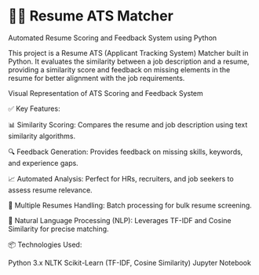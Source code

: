 # 📄🎯 Resume ATS Matcher

Automated Resume Scoring and Feedback System using Python

This project is a Resume ATS (Applicant Tracking System) Matcher built in Python. It evaluates the similarity between a job description and a resume, providing a similarity score and feedback on missing elements in the resume for better alignment with the job requirements.


Visual Representation of ATS Scoring and Feedback System

✅ Key Features:

📊 Similarity Scoring: Compares the resume and job description using text similarity algorithms.

🔍 Feedback Generation: Provides feedback on missing skills, keywords, and experience gaps.

📈 Automated Analysis: Perfect for HRs, recruiters, and job seekers to assess resume relevance.

📂 Multiple Resumes Handling: Batch processing for bulk resume screening.

🧠 Natural Language Processing (NLP): Leverages TF-IDF and Cosine Similarity for precise matching.

📦 Technologies Used:

Python 3.x
NLTK
Scikit-Learn (TF-IDF, Cosine Similarity)
Jupyter Notebook
